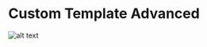 # Custom Template Advanced
![alt text](https://github.com/plamen-peshev/orgchartjs-templates/blob/main/CustomDetailsVew/template.jpg)

